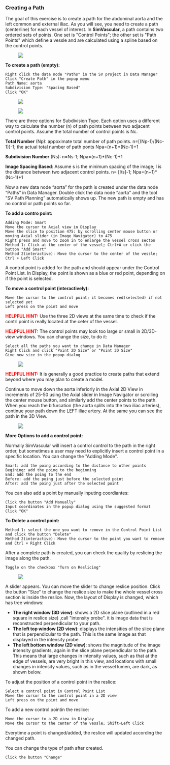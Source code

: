 ### Creating a Path ###

The goal of this exercise is to create a path for the abdominal aorta and the left common and external iliac.  As you will see, you need to create a path (centerline) for each vessel of interest. In **SimVascular**, a path contains two ordered sets of points. One set is "Control Points"; the other set is "Path Points" which define a vessle and are calculated using a spline based on the control points.

<figure>
  <img class="svImg svImgMd"  src="documentation/modeling/imgs/path_planning/pathdefinition.png"> 
  <figcaption class="svCaption" ></figcaption>
</figure>



**To create a path (empty):**

	Right click the data node "Paths" in the SV project in Data Manager
	Click "Create Path" in the popup menu
	Path Name: aorta
	Subdivision Type: "Spacing Based"
	Click "OK"

<figure>
  <img class="svImg svImgSm"  src="documentation/modeling/imgs/path_planning/createemptypath.png"> 
  <figcaption class="svCaption" ></figcaption>
</figure>


<figure>
  <img class="svImg svImgSm"  src="documentation/modeling/imgs/path_planning/createpathdialog.png"> 
  <figcaption class="svCaption" ></figcaption>
</figure>

There are three options for Subdivision Type. Each option uses a different way to calculate the number (n) of path points between two adjacent control points. Assume the total number of control points is Nc.

**Total Number** (Np): appoximate total number of path points. n=[(Np-1)/(Nc-1)]-1; the actual total number of path ponts Npa=(n+1)*(Nc-1)+1 <br>

**Subdivision Number** (Ns): n=Ns-1; Npa=(n+1)*(Nc-1)+1 <br>

**Image Spacing Based**: Assume s is the minimum spacing of the image; l is the distance between two adjacent control points. n= [l/s]-1; Npa=(n+1)*(Nc-1)+1

Now a new data node “aorta” for the path is created under the data node “Paths” in Data Manager. Double click the data node “aorta" and the tool "SV Path Planning” automatically shows up. The new path is empty and has no control or path points so far. 

**To add a contro point:**

	Adding Mode: Smart
	Move the cursor to Axial view in Display
	Move the slice to position 475: by scrolling center mouse button or moving Axial slider (in Image Navigator) to 475
	Right press and move to zoom in to enlarge the vessel cross secton
	Method 1: Click at the center of the vessel; Ctrl+A or click the button "Add Smart"
	Method 2(interactive): Move the cursor to the center of the vessle; Ctrl + Left Click

A control point is added for the path and should appear under the Control Point List. In Display, the point is shown as a blue or red point, depending on if the point is selected. 

**To move a control point (interactively):**

	Move the cursor to the control point; it becomes red(selected) if not selected yet
	Left press on the point and move 

<font color="red">**HELPFUL HINT:** </font>  Use the three 2D views at the same time to check if the contrl point is really located at the ceter of the vessel.

<font color="red">**HELPFUL HINT:** </font>  The control points may look too large or small in 2D/3D-view windows. You can change the size, to do it:
	
	Select all the paths you want to change in Data Manager
	Right Click and click "Point 2D Size" or "Point 3D Size"
	Give new size in the popup dialog

<figure>
  <img class="svImg svImgXl"  src="documentation/modeling/imgs/path_planning/addpoint.png"> 
  <figcaption class="svCaption" ></figcaption>
</figure>

<font color="red">**HELPFUL HINT:** </font>  It is generally a good practice to create paths that extend beyond where you may plan to create a model.

Continue to move down the aorta inferiorly in the Axial 2D View in increments of 25-50 using the Axial slider in Image Navigator or scrolling the center mouse button, and similarly add the center points to the path. When you reach the bifurcation (the aorta splits into the two iliac arteries), continue your path down the LEFT iliac artery. At the same you can see the path in the 3D View. 

<figure>
  <img class="svImg svImgXl"  src="documentation/modeling/imgs/path_planning/addpoint2.png"> 
  <figcaption class="svCaption" ></figcaption>
</figure>

**More Options to add a control point:**

Normally SimVascular will insert a control control to the path in the right order, but sometimes a user may need to explicitly insert a control point in a specific location. You can change the "Adding Mode".

	Smart: add the poing according to the distance to other points
	Begining: add the poing to the beginning
	End: add the poing to the end
	Before: add the poing just before the selected point
	After: add the poing just after the selected point

You can also add a point by manually inputing coordiantes:

	Click the button "Add Manually"
	Input coordinates in the popup dialog using the suggested format
	Click "OK"


**To Delete a control point:**

	Method 1: select the one you want to remove in the Control Point List and click the button "Delete"
	Method 2(interactive): Move the cursor to the point you want to remove and Ctrl + Right Click


After a complete path is created, you can check the quality by reslicing the image along the path.

	Toggle on the checkbox "Turn on Reslicing"

<figure>
  <img class="svImg svImgXl"  src="documentation/modeling/imgs/path_planning/pathreslicing.png"> 
  <figcaption class="svCaption" ></figcaption>
</figure>

A slider appears. You can move the slider to change reslice position. Click the button "Size" to change the reslice size to make the whole vessel cross section is inside the reslice. Now, the layout of Display is changed, which has tree windows:

+ **The right window (3D view)**:  shows a 2D slice plane (outlined in a red square in reslice size) ,call "intensity probe". it is image data that is reconstructed perpendicular to your path.
+ **The left top window (2D view)**: displays the intensities of the slice plane that is perpendicular to the path.  This is the same image as that displayed in the intensity probe. 
+ **The left bottom window (2D view)**: shows the magnitude of the image intensity gradients, again in the slice plane perpendicular to the path.  This means that large changes in intensity values, such as that at the edge of vessels, are very bright in this view, and locations with small changes in intensity values, such as in the vessel lumen, are dark, as shown below.

To adjust the position of a control point in the reslice:

	Select a control point in Control Point List
	Move the cursor to the control point in a 2D view 
	Left press on the point and move 

To add a new control pointin the reslice:

	Move the cursor to a 2D view in Display
	Move the cursor to the center of the vessle; Shift+Left Click

Everytime a point is changed/added, the reslice will updated according the changed path.


You can change the type of path after created. 

	Click the button "Change"


